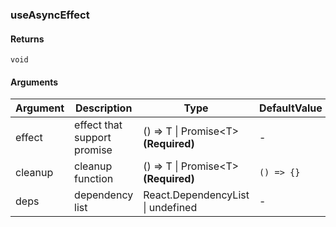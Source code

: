 ### useAsyncEffect

#### Returns
`void`

#### Arguments
|Argument|Description|Type|DefaultValue|
|---|---|---|---|
|effect|effect that support promise|() =&gt; T \| Promise&lt;T&gt;  **(Required)**|-|
|cleanup|cleanup function|() =&gt; T \| Promise&lt;T&gt;  **(Required)**|`() => {}`|
|deps|dependency list|React.DependencyList \| undefined |-|